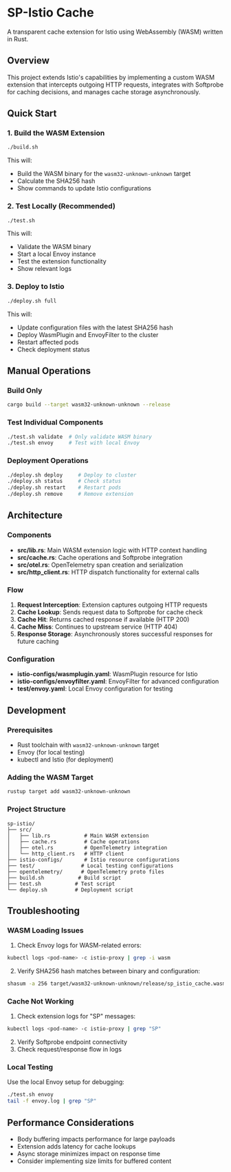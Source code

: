 # SP-Istio Cache

A transparent cache extension for Istio using WebAssembly (WASM) written in Rust.

## Overview

This project extends Istio's capabilities by implementing a custom WASM extension that intercepts outgoing HTTP requests, integrates with Softprobe for caching decisions, and manages cache storage asynchronously.

## Quick Start

### 1. Build the WASM Extension

```bash
./build.sh
```

This will:
- Build the WASM binary for the `wasm32-unknown-unknown` target
- Calculate the SHA256 hash
- Show commands to update Istio configurations

### 2. Test Locally (Recommended)

```bash
./test.sh
```

This will:
- Validate the WASM binary
- Start a local Envoy instance
- Test the extension functionality
- Show relevant logs

### 3. Deploy to Istio

```bash
./deploy.sh full
```

This will:
- Update configuration files with the latest SHA256 hash
- Deploy WasmPlugin and EnvoyFilter to the cluster
- Restart affected pods
- Check deployment status

## Manual Operations

### Build Only
```bash
cargo build --target wasm32-unknown-unknown --release
```

### Test Individual Components
```bash
./test.sh validate  # Only validate WASM binary
./test.sh envoy     # Test with local Envoy
```

### Deployment Operations
```bash
./deploy.sh deploy     # Deploy to cluster
./deploy.sh status     # Check status
./deploy.sh restart    # Restart pods
./deploy.sh remove     # Remove extension
```

## Architecture

### Components

- **src/lib.rs**: Main WASM extension logic with HTTP context handling
- **src/cache.rs**: Cache operations and Softprobe integration
- **src/otel.rs**: OpenTelemetry span creation and serialization
- **src/http_client.rs**: HTTP dispatch functionality for external calls

### Flow

1. **Request Interception**: Extension captures outgoing HTTP requests
2. **Cache Lookup**: Sends request data to Softprobe for cache check
3. **Cache Hit**: Returns cached response if available (HTTP 200)
4. **Cache Miss**: Continues to upstream service (HTTP 404)
5. **Response Storage**: Asynchronously stores successful responses for future caching

### Configuration

- **istio-configs/wasmplugin.yaml**: WasmPlugin resource for Istio
- **istio-configs/envoyfilter.yaml**: EnvoyFilter for advanced configuration
- **test/envoy.yaml**: Local Envoy configuration for testing

## Development

### Prerequisites

- Rust toolchain with `wasm32-unknown-unknown` target
- Envoy (for local testing)
- kubectl and Istio (for deployment)

### Adding the WASM Target

```bash
rustup target add wasm32-unknown-unknown
```

### Project Structure

```
sp-istio/
├── src/
│   ├── lib.rs           # Main WASM extension
│   ├── cache.rs         # Cache operations
│   ├── otel.rs          # OpenTelemetry integration
│   └── http_client.rs   # HTTP client
├── istio-configs/       # Istio resource configurations
├── test/               # Local testing configurations
├── opentelemetry/      # OpenTelemetry proto files
├── build.sh           # Build script
├── test.sh           # Test script
└── deploy.sh         # Deployment script
```

## Troubleshooting

### WASM Loading Issues

1. Check Envoy logs for WASM-related errors:
```bash
kubectl logs <pod-name> -c istio-proxy | grep -i wasm
```

2. Verify SHA256 hash matches between binary and configuration:
```bash
shasum -a 256 target/wasm32-unknown-unknown/release/sp_istio_cache.wasm
```

### Cache Not Working

1. Check extension logs for "SP" messages:
```bash
kubectl logs <pod-name> -c istio-proxy | grep "SP"
```

2. Verify Softprobe endpoint connectivity
3. Check request/response flow in logs

### Local Testing

Use the local Envoy setup for debugging:
```bash
./test.sh envoy
tail -f envoy.log | grep "SP"
```

## Performance Considerations

- Body buffering impacts performance for large payloads
- Extension adds latency for cache lookups
- Async storage minimizes impact on response time
- Consider implementing size limits for buffered content